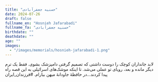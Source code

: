 ```yaml
---
title: "حسنیه جعفرآبادی"
date: 2024-07-26
draft: false
fullname_en: "Hosnieh Jafarabadi"
fullname_fa: "حسنیه جعفرآبادی"
birthdate: ""
deathdate: ""
age: ""
images:
  - "/images/memorials/hosnieh-jafarabadi-1.png"
---
```


لابد جانداران کوچک را دوست داشتی که تصمیم گرفتی دامپزشک بشوی. فقط یک ترم دیگر مانده و بعد، رویای تو عملی می‌شد. تا اینکه موشک‌های اسرائیلی به این قصه راه پیدا کردند...در حافظۀ جاودانۀ میهن بیارام.
#فرزندان_ایران
